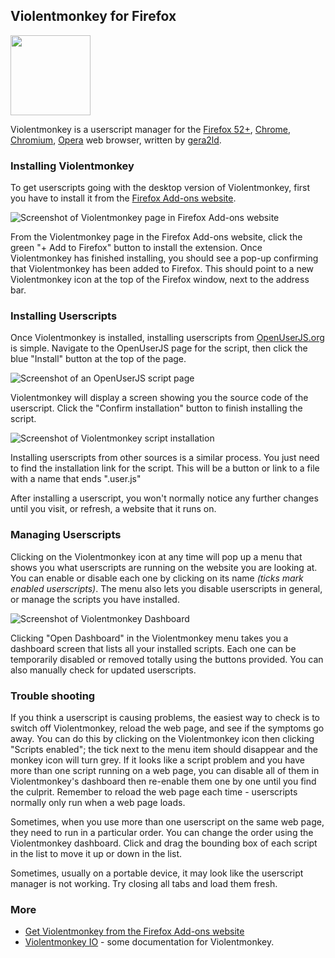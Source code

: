 ## Violentmonkey for Firefox
<img src="https://raw.githubusercontent.com/wiki/OpenUserJS/OpenUserJS.org/images/violentmonkey_icon.png" width="128" height="128">

Violentmonkey is a userscript manager for the [Firefox 52+][firefox], [Chrome][chrome], [Chromium][chromium], [Opera][opera] web browser, written by [gera2ld][gera2ld].

### Installing Violentmonkey

To get userscripts going with the desktop version of Violentmonkey, first you have to install it from the [Firefox Add-ons website][firefoxAddons].

![Screenshot of Violentmonkey page in Firefox Add-ons website][firefoxAddonsScreenshot1]

From the Violentmonkey page in the Firefox Add-ons website, click the green "+ Add to Firefox" button to install the extension. Once Violentmonkey has finished installing, you should see a pop-up confirming that Violentmonkey has been added to Firefox. This should point to a new Violentmonkey icon at the top of the Firefox window, next to the address bar.

### Installing Userscripts

Once Violentmonkey is installed, installing userscripts from [OpenUserJS.org][oujs] is simple. Navigate to the OpenUserJS page for the script, then click the blue "Install" button at the top of the page.

![Screenshot of an OpenUserJS script page][oujsScriptPageScreenshot]

Violentmonkey will display a screen showing you the source code of the userscript. Click the "Confirm installation" button to finish installing the script.

![Screenshot of Violentmonkey script installation][violentmonkeyFirefoxScreenshot2]

Installing userscripts from other sources is a similar process. You just need to find the installation link for the script. This will be a button or link to a file with a name that ends ".user.js"

After installing a userscript, you won't normally notice any further changes until you visit, or refresh, a website that it runs on.

### Managing Userscripts

Clicking on the Violentmonkey icon at any time will pop up a menu that shows you what userscripts are running on the website you are looking at. You can enable or disable each one by clicking on its name *(ticks mark enabled userscripts)*. The menu also lets you disable userscripts in general, or manage the scripts you have installed.

![Screenshot of Violentmonkey Dashboard][violentmonkeyFirefoxScreenshot3]

Clicking "Open Dashboard" in the Violentmonkey menu takes you a dashboard screen that lists all your installed scripts. Each one can be temporarily disabled or removed totally using the buttons provided. You can also manually check for updated userscripts.

### Trouble shooting

If you think a userscript is causing problems, the easiest way to check is to switch off Violentmonkey, reload the web page, and see if the symptoms go away. You can do this by clicking on the Violentmonkey icon then clicking "Scripts enabled"; the tick next to the menu item should disappear and the monkey icon will turn grey. If it looks like a script problem and you have more than one script running on a web page, you can disable all of them in Violentmonkey's dashboard then re-enable them one by one until you find the culprit. Remember to reload the web page each time - userscripts normally only run when a web page loads.

Sometimes, when you use more than one userscript on the same web page, they need to run in a particular order. You can change the order using the Violentmonkey dashboard.  Click and drag the bounding box of each script in the list to move it up or down in the list.

Sometimes, usually on a portable device, it may look like the userscript manager is not working. Try closing all tabs and load them fresh.

### More

* [Get Violentmonkey from the Firefox Add-ons website][firefoxAddons]
* [Violentmonkey IO][violentmonkeyIO] - some documentation for Violentmonkey.

[githubFavicon]: https://assets-cdn.github.com/favicon.ico
[oujsFavicon]: https://raw.githubusercontent.com/wiki/OpenUserJS/OpenUserJS.org/images/favicon16.png
[oujs]: https://openuserjs.org/
[opera]: Opera
[chrome]: Chrome
[chromium]: Chromium
[firefox]: Firefox
[gera2ld]: https://github.com/gera2ld
[firefoxAddons]: https://addons.mozilla.org/firefox/addon/violentmonkey/
[firefoxAddonsScreenshot1]: https://raw.githubusercontent.com/wiki/OpenUserJS/OpenUserJS.org/images/violentmonkey_fi1.gif "Violentmonkey in the Opera Add-ons website"
[oujsScriptPageScreenshot]: https://raw.githubusercontent.com/wiki/OpenUserJS/OpenUserJS.org/images/openuserjs_script.gif "Ready to install a script"
[violentmonkeyFirefoxScreenshot2]: https://raw.githubusercontent.com/wiki/OpenUserJS/OpenUserJS.org/images/violentmonkey_fi3.gif "Installing a script"
[violentmonkeyFirefoxScreenshot3]: https://raw.githubusercontent.com/wiki/OpenUserJS/OpenUserJS.org/images/violentmonkey_fi4.png "Violentmonkey Dashboard"
[violentmonkeyIO]: https://violentmonkey.github.io/
